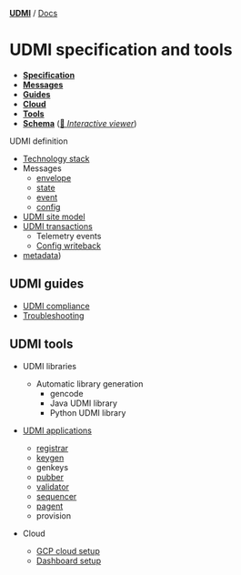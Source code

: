 [**UDMI**](../) / [Docs](./)

# UDMI specification and tools

* [**Specification**](specs/)
* [**Messages**](messages/)
* [**Guides**](guides/)
* [**Cloud**](cloud/)
* [**Tools**](tools/)
* [**Schema**](../schema) ([🧬 _Interactive viewer_](../gencode/docs/))

UDMI definition
* [Technology stack](./specs/tech_stack.md)
* Messages
  * [envelope](./messages/envelope.md)
  * [state](./messages/state.md)
  * [event](./messages/event.md)
  * [config](./messages/config.md)
* [UDMI site model](./specs/site_model.md)
* [UDMI transactions](./specs/sequences/)
  * Telemetry events
  * [Config writeback](./specs/sequences/writeback.md)
* [metadata](./specs/metadata.md))

## UDMI guides

* [UDMI compliance](./specs/compliance.md)
* [Troubleshooting](./guides/troubleshooting.md)

## UDMI tools

* UDMI libraries

  * Automatic library generation
    * gencode
    * Java UDMI library
    * Python UDMI library

* [UDMI applications](./tools)
  * [registrar](./tools/registrar.md)
  * [keygen](./tools/keygen.md)
  * genkeys
  * [pubber](./tools/pubber.md)
  * [validator](./tools/validator.md)
  * [sequencer](./tools/sequencer.md)
  * [pagent](./tools/pagent.md)
  * provision

* Cloud
  * [GCP cloud setup](./cloud/gcp/cloud_setup.md)
  * [Dashboard setup](./cloud/gcp/dashboard.md)
